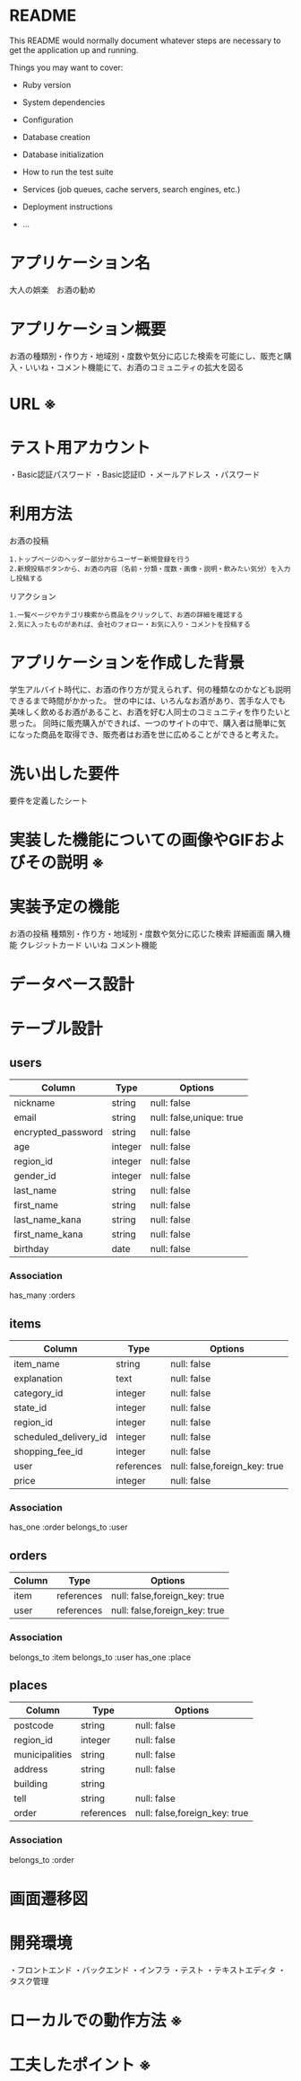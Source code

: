 # README

This README would normally document whatever steps are necessary to get the
application up and running.

Things you may want to cover:

* Ruby version

* System dependencies

* Configuration

* Database creation

* Database initialization

* How to run the test suite

* Services (job queues, cache servers, search engines, etc.)

* Deployment instructions

* ...

# アプリケーション名
  大人の娯楽　お酒の勧め

# アプリケーション概要
  お酒の種類別・作り方・地域別・度数や気分に応じた検索を可能にし、販売と購入・いいね・コメント機能にて、お酒のコミュニティの拡大を図る

# URL ※
# テスト用アカウント
  ・Basic認証パスワード
  ・Basic認証ID
  ・メールアドレス
  ・パスワード

# 利用方法
  お酒の投稿

    1.トップページのヘッダー部分からユーザー新規登録を行う
    2.新規投稿ボタンから、お酒の内容（名前・分類・度数・画像・説明・飲みたい気分）を入力し投稿する
    
  リアクション

    1.一覧ページやカテゴリ検索から商品をクリックして、お酒の詳細を確認する
    2.気に入ったものがあれば、会社のフォロー・お気に入り・コメントを投稿する

# アプリケーションを作成した背景
  学生アルバイト時代に、お酒の作り方が覚えられず、何の種類なのかなども説明できるまで時間がかかった。
  世の中には、いろんなお酒があり、苦手な人でも美味しく飲めるお酒があること、お酒を好む人同士のコミュニティを作りたいと思った。
  同時に販売購入ができれば、一つのサイトの中で、購入者は簡単に気になった商品を取得でき、販売者はお酒を世に広めることができると考えた。

# 洗い出した要件
  要件を定義したシート

# 実装した機能についての画像やGIFおよびその説明 ※

# 実装予定の機能
お酒の投稿
種類別・作り方・地域別・度数や気分に応じた検索
詳細画面
購入機能
クレジットカード
いいね
コメント機能

# データベース設計
# テーブル設計
## users
|Column                  |Type    |Options                 |
| ---------------------- | ------ | ---------------------- |
|nickname                |string  |null: false             |
|email                   |string  |null: false,unique: true|
|encrypted_password      |string  |null: false             |
|age                     |integer |null: false             |
|region_id               |integer |null: false             |
|gender_id               |integer |null: false             |
|last_name               |string  |null: false             |
|first_name              |string  |null: false             |
|last_name_kana          |string  |null: false             |
|first_name_kana         |string  |null: false             |
|birthday                |date    |null: false             |

### Association
has_many :orders

## items
|Column                |Type      |Options                      |
| ----------           | ----     | --------------------------- |
|item_name             |string    |null: false                  |
|explanation           |text      |null: false                  |
|category_id           |integer   |null: false                  |
|state_id              |integer   |null: false                  |
|region_id             |integer   |null: false                  |
|scheduled_delivery_id |integer   |null: false                  |
|shopping_fee_id       |integer   |null: false                  |
|user                  |references|null: false,foreign_key: true|
|price                 |integer   |null: false                  |



### Association
has_one :order
belongs_to :user 

## orders
|Column         |Type      |Options                      |
| ------------- | ------   | --------------------------- |
|item           |references|null: false,foreign_key: true|
|user           |references|null: false,foreign_key: true|
### Association
belongs_to :item
belongs_to :user
has_one :place

## places
|Column         |Type      |Options                      |
| ------------- | ------   | ---------                   |
|postcode       |string    |null: false                  |
|region_id      |integer   |null: false                  |
|municipalities |string    |null: false                  |
|address        |string    |null: false                  |
|building       |string    |                             |
|tell           |string    |null: false                  |
|order          |references|null: false,foreign_key: true|
### Association
belongs_to :order
# 画面遷移図
# 開発環境
  ・フロントエンド
  ・バックエンド
  ・インフラ
  ・テスト
  ・テキストエディタ
  ・タスク管理
  
# ローカルでの動作方法 ※
# 工夫したポイント ※